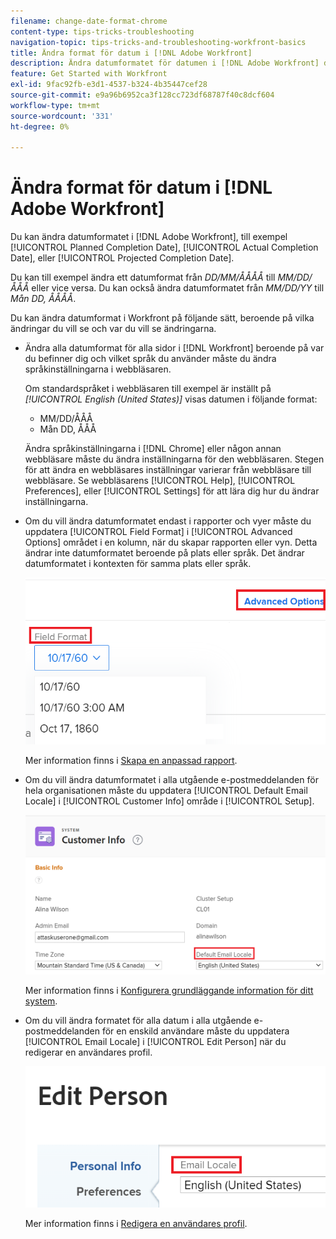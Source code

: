 ```yaml
---
filename: change-date-format-chrome
content-type: tips-tricks-troubleshooting
navigation-topic: tips-tricks-and-troubleshooting-workfront-basics
title: Ändra format för datum i [!DNL Adobe Workfront]
description: Ändra datumformatet för datumen i [!DNL Adobe Workfront] du måste ändra språkinställningarna i webbläsaren.
feature: Get Started with Workfront
exl-id: 9fac92fb-e3d1-4537-b324-4b35447cef28
source-git-commit: e9a96b6952ca3f128cc723df68787f40c8dcf604
workflow-type: tm+mt
source-wordcount: '331'
ht-degree: 0%

---
```


# Ändra format för datum i [!DNL Adobe Workfront]

<!--this article used to be called "Change the date format in Adobe Workfront when using Chrome". The team decieded to make it more generic and hide the steps. Also see drafted content below-->

Du kan ändra datumformatet i [!DNL Adobe Workfront], till exempel [!UICONTROL Planned Completion Date], [!UICONTROL Actual Completion Date], eller [!UICONTROL Projected Completion Date].

Du kan till exempel ändra ett datumformat från _DD/MM/ÅÅÅÅ_ till _MM/DD/ÅÅÅ_ eller vice versa.
Du kan också ändra datumformatet från _MM/DD/YY_ till _Mån DD, ÅÅÅÅ_.

Du kan ändra datumformat i Workfront på följande sätt, beroende på vilka ändringar du vill se och var du vill se ändringarna.

* Ändra alla datumformat för alla sidor i [!DNL Workfront] beroende på var du befinner dig och vilket språk du använder måste du ändra språkinställningarna i webbläsaren.

  Om standardspråket i webbläsaren till exempel är inställt på *[!UICONTROL English (United States)]* visas datumen i följande format:

   * MM/DD/ÅÅÅ
   * Mån DD, ÅÅÅ

  Ändra språkinställningarna i [!DNL Chrome] eller någon annan webbläsare måste du ändra inställningarna för den webbläsaren. Stegen för att ändra en webbläsares inställningar varierar från webbläsare till webbläsare. Se webbläsarens [!UICONTROL Help], [!UICONTROL Preferences], eller [!UICONTROL Settings] för att lära dig hur du ändrar inställningarna.

* Om du vill ändra datumformatet endast i rapporter och vyer måste du uppdatera [!UICONTROL Field Format] i [!UICONTROL Advanced Options] området i en kolumn, när du skapar rapporten eller vyn. Detta ändrar inte datumformatet beroende på plats eller språk. Det ändrar datumformatet i kontexten för samma plats eller språk.

  ![](assets/field-format-in-advanced-options-of-a-view-highlighted.png)

  Mer information finns i [Skapa en anpassad rapport](../../reports-and-dashboards/reports/creating-and-managing-reports/create-custom-report.md).

* Om du vill ändra datumformatet i alla utgående e-postmeddelanden för hela organisationen måste du uppdatera [!UICONTROL Default Email Locale] i [!UICONTROL Customer Info] område i [!UICONTROL Setup].

  ![](assets/default-email-locale-field.png)

  Mer information finns i [Konfigurera grundläggande information för ditt system](../../administration-and-setup/get-started-wf-administration/configure-basic-info.md).

* Om du vill ändra formatet för alla datum i alla utgående e-postmeddelanden för en enskild användare måste du uppdatera [!UICONTROL Email Locale] i [!UICONTROL Edit Person] när du redigerar en användares profil.

  ![](assets/email-locale-for-user-profile-highlighted.png)

  Mer information finns i [Redigera en användares profil](../../administration-and-setup/add-users/create-and-manage-users/edit-a-users-profile.md).

<!--drafted because we should not document steps for a third-party application

To change your language settings in Chrome:

1. Click the 3-dots in the top right corner of your Chrome interface, then click **Settings**.
1. On the left area of the Settings page, expand **Advanced**, then click **Languages**.  
   Or  
   Search for *language*&nbsp;at the top of the Settings page, then click **Languages**.

1. In the **Language** list, locate the language and region that use your preferred date format.

   **Example:** If you speak English and you want the date format to be MM/DD/YYYY, you would select **English (United States)**. If you speak English and you want the date format to be DD/MM/YYY, you would select **English (United Kingdom)**.

1. (Conditional) If the language and region you want to use are not visible in the list, click **Add languages** to add it to the list.
1. Click the 3-dot menu next to the language and region you want to use, then click **Move to the top**.
1. Return to the Workfront interface, then refresh the page.  
   The date format is now updated in projects and other areas of Workfront that use MM/DD/YYYY or DD/MM/YYYY format when displaying dates.

   -->
